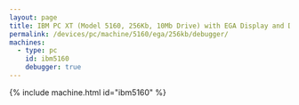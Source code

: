 ```yaml
---
layout: page
title: IBM PC XT (Model 5160, 256Kb, 10Mb Drive) with EGA Display and Debugger
permalink: /devices/pc/machine/5160/ega/256kb/debugger/
machines:
  - type: pc
    id: ibm5160
    debugger: true
---
```


{% include machine.html id="ibm5160" %}
